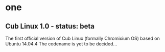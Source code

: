 # one
## Cub Linux 1.0 - status: beta
The first official version of Cub Linux (formally Chromixium OS) based on Ubuntu 14.04.4
The codename is yet to be decided...

